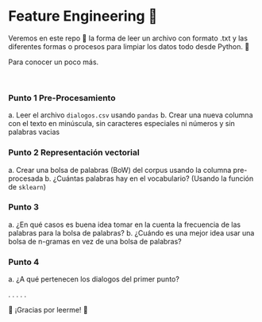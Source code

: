 # Feature Engineering 🤗

Veremos en este repo 🍚 la forma de leer un archivo con formato .txt y las diferentes formas o procesos para limpiar los datos todo desde Python. 🐍

Para conocer un poco más.

<br>

### Punto 1  Pre-Procesamiento
a. Leer el archivo `dialogos.csv` usando `pandas`
b. Crear una nueva columna con el texto en minúscula, sin caracteres especiales ni números y sin palabras vacias

### Punto 2  Representación vectorial 
a. Crear una bolsa de palabras (BoW) del corpus usando la columna pre-procesada
b. ¿Cuántas palabras hay en el vocabulario? (Usando la función de `sklearn`)

### Punto 3 
a. ¿En qué casos es buena idea tomar en la cuenta la frecuencia de las palabras para la bolsa de palabras?
b. ¿Cuándo es una mejor idea usar una bolsa de n-gramas en vez de una bolsa de palabras?

### Punto 4 
a. ¿A qué pertenecen los dialogos del primer punto? 
    
.
.
.
.
.


🦉 ¡Gracias por leerme! 🦉
